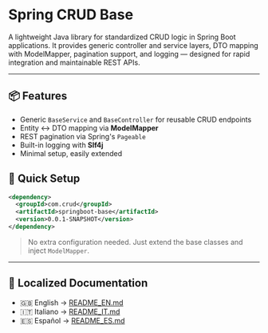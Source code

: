 # Spring CRUD Base

A lightweight Java library for standardized CRUD logic in Spring Boot applications. It provides generic controller and service layers, DTO mapping with ModelMapper, pagination support, and logging — designed for rapid integration and maintainable REST APIs.

---

## 📦 Features
- Generic `BaseService` and `BaseController` for reusable CRUD endpoints
- Entity ↔ DTO mapping via **ModelMapper**
- REST pagination via Spring's `Pageable`
- Built-in logging with **Slf4j**
- Minimal setup, easily extended

## 🚀 Quick Setup
```xml
<dependency>
  <groupId>com.crud</groupId>
  <artifactId>springboot-base</artifactId>
  <version>0.0.1-SNAPSHOT</version>
</dependency>
```

> No extra configuration needed. Just extend the base classes and inject `ModelMapper`.

---

## 📄 Localized Documentation

- 🇬🇧 English → [README_EN.md](README_EN.md)
- 🇮🇹 Italiano → [README_IT.md](README_IT.md)
- 🇪🇸 Español → [README_ES.md](README_ES.md)
